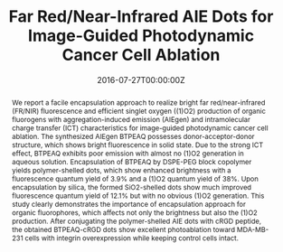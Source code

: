 ---
title: 'Far Red/Near-Infrared AIE Dots for Image-Guided Photodynamic Cancer Cell Ablation'

# Authors
# If you created a profile for a user (e.g. the default `admin` user), write the username (folder name) here
# and it will be replaced with their full name and linked to their profile.
authors:
  - Guangxue Feng
  - Wenbo Wu
  - Shidang Xu
  - Bin Liu*

# Author notes (optional)
author_notes:
  - 'Equal contribution'
  - 'Equal contribution'
  - 'Equal contribution'
  - 'Corresponding author'

date: '2016-07-27T00:00:00Z'
doi: '10.1021/acsami.6b06136'

# Schedule page publish date (NOT publication's date).
publishDate: '2016-08-24T00:00:00Z'

# Publication type.
# Accepts a single type but formatted as a YAML list (for Hugo requirements).
# Enter a publication type from the CSL standard.
publication_types: ['article-journal']

# Publication name and optional abbreviated publication name.
publication: In *ACS applied materials & interfaces, 2016*
publication_short: In *ACS Appl Mater Interfaces.*

abstract: We report a facile encapsulation approach to realize bright far red/near-infrared (FR/NIR) fluorescence and efficient singlet oxygen ((1)O2) production of organic fluorogens with aggregation-induced emission (AIEgen) and intramolecular charge transfer (ICT) characteristics for image-guided photodynamic cancer cell ablation. The synthesized AIEgen BTPEAQ possesses donor-acceptor-donor structure, which shows bright fluorescence in solid state. Due to the strong ICT effect, BTPEAQ exhibits poor emission with almost no (1)O2 generation in aqueous solution. Encapsulation of BTPEAQ by DSPE-PEG block copolymer yields polymer-shelled dots, which show enhanced brightness with a fluorescence quantum yield of 3.9% and a (1)O2 quantum yield of 38%. Upon encapsulation by silica, the formed SiO2-shelled dots show much improved fluorescence quantum yield of 12.1% but with no obvious (1)O2 generation. This study clearly demonstrates the importance of encapsulation approach for organic fluorophores, which affects not only the brightness but also the (1)O2 production. After conjugating the polymer-shelled AIE dots with cRGD peptide, the obtained BTPEAQ-cRGD dots show excellent photoablation toward MDA-MB-231 cells with integrin overexpression while keeping control cells intact.

# Summary. An optional shortened abstract.
summary: We report a facile encapsulation approach to realize bright far red/near-infrared (FR/NIR) fluorescence and efficient singlet oxygen ((1)O2) production of organic fluorogens with aggregation-induced emission (AIEgen) and intramolecular charge transfer (ICT) characteristics for image-guided photodynamic cancer cell ablation. The synthesized AIEgen BTPEAQ possesses donor-acceptor-donor structure, which shows bright fluorescence in solid state. Due to the strong ICT effect, BTPEAQ exhibits poor emission with almost no (1)O2 generation in aqueous solution. Encapsulation of BTPEAQ by DSPE-PEG block copolymer yields polymer-shelled dots, which show enhanced brightness with a fluorescence quantum yield of 3.9% and a (1)O2 quantum yield of 38%. Upon encapsulation by silica, the formed SiO2-shelled dots show much improved fluorescence quantum yield of 12.1% but with no obvious (1)O2 generation. This study clearly demonstrates the importance of encapsulation approach for organic fluorophores, which affects not only the brightness but also the (1)O2 production. After conjugating the polymer-shelled AIE dots with cRGD peptide, the obtained BTPEAQ-cRGD dots show excellent photoablation toward MDA-MB-231 cells with integrin overexpression while keeping control cells intact.
tags: []

# Display this page in the Featured widget?
featured: true

# Custom links (uncomment lines below)
# links:
# - name: Custom Link
#   url: http://example.org

url_pdf: 'https://pubs.acs.org/doi/epdf/10.1021/acsami.6b06136?ref=article_openPDF'
url_code: ''
url_dataset: ''
url_poster: ''
url_project: ''
url_slides: ''
url_source: ''
url_video: ''

# Featured image
# To use, add an image named `featured.jpg/png` to your page's folder.
image:
  caption: 'Image credit: [**Unsplash**](https://unsplash.com/photos/pLCdAaMFLTE)'
  focal_point: ''
  preview_only: false
---
